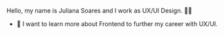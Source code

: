 Hello, my name is Juliana Soares and I work as UX/UI Design. 👩‍💻

- 🌱 I want to learn more about Frontend to further my career with UX/UI.
